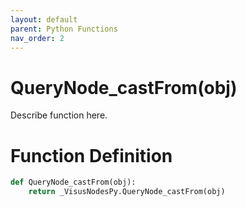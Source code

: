 ```yaml
---
layout: default
parent: Python Functions
nav_order: 2
---
```


# QueryNode_castFrom(obj)

Describe function here.

# Function Definition

```python
def QueryNode_castFrom(obj):
    return _VisusNodesPy.QueryNode_castFrom(obj)
```